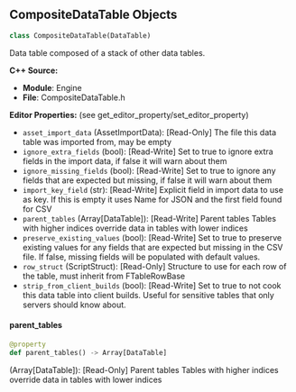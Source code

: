 ## CompositeDataTable Objects

```python
class CompositeDataTable(DataTable)
```

Data table composed of a stack of other data tables.

**C++ Source:**

- **Module**: Engine
- **File**: CompositeDataTable.h

**Editor Properties:** (see get_editor_property/set_editor_property)

- ``asset_import_data`` (AssetImportData):  [Read-Only] The file this data table was imported from, may be empty
- ``ignore_extra_fields`` (bool):  [Read-Write] Set to true to ignore extra fields in the import data, if false it will warn about them
- ``ignore_missing_fields`` (bool):  [Read-Write] Set to true to ignore any fields that are expected but missing, if false it will warn about them
- ``import_key_field`` (str):  [Read-Write] Explicit field in import data to use as key. If this is empty it uses Name for JSON and the first field found for CSV
- ``parent_tables`` (Array[DataTable]):  [Read-Write] Parent tables
  Tables with higher indices override data in tables with lower indices
- ``preserve_existing_values`` (bool):  [Read-Write] Set to true to preserve existing values for any fields that are expected but missing in the CSV file. If false, missing fields will be populated with default values.
- ``row_struct`` (ScriptStruct):  [Read-Only] Structure to use for each row of the table, must inherit from FTableRowBase
- ``strip_from_client_builds`` (bool):  [Read-Write] Set to true to not cook this data table into client builds. Useful for sensitive tables that only servers should know about.

<a id="unreal.CompositeDataTable.parent_tables"></a>

#### parent_tables

```python
@property
def parent_tables() -> Array[DataTable]
```

(Array[DataTable]):  [Read-Only] Parent tables
Tables with higher indices override data in tables with lower indices

<a id="unreal.CullDistanceVolume"></a>